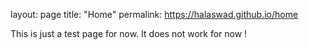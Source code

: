 layout: page
title: "Home"
permalink: https://halaswad.github.io/home

This is just a test page for now. It does not work for now !

